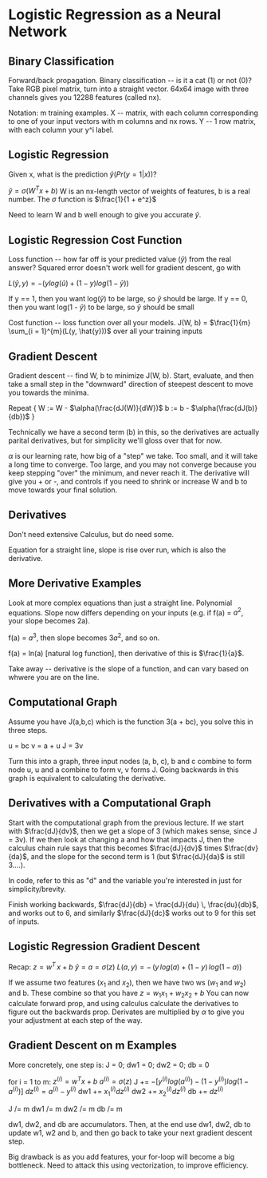 # Logistic Regression as a Neural Network

## Binary Classification
Forward/back propagation.
Binary classification -- is it a cat (1) or not (0)?
Take RGB pixel matrix, turn into a straight vector. 64x64 image with three channels gives you 12288 features (called nx).

Notation:
m training examples.
X -- matrix, with each column corresponding to one of your input vectors with m columns and nx rows. Y -- 1 row matrix, with each column your y^i label.

## Logistic Regression
Given x, what is the prediction $\hat{y}(Pr(y = 1|x))$?

$\hat{y} = \sigma(W^{T} x + b)$
W is an nx-length vector of weights of features, b is a real number.
The $\sigma$ function is $\frac{1}{1 + e^z}$

Need to learn W and b well enough to give you accurate $\hat{y}$.

## Logistic Regression Cost Function
Loss function -- how far off is your predicted value ($\hat{y}$) from the real answer? Squared error doesn't work well for gradient descent, go with

$L(\hat{y}, y) = -(y log(\hat{u}) + (1 - y) log(1 - \hat{y}))$

If y == 1, then you want log($\hat{y}$) to be large, so $\hat{y}$ should be large.
If y == 0, then you want log(1 - $\hat{y}$) to be large, so $\hat{y}$ should be small

Cost function -- loss function over all your models.
J(W, b) = $\frac{1}{m} \sum_{i = 1}^{m}(L(y, \hat{y}))$ over all your training inputs

## Gradient Descent
Gradient descent -- find W, b to minimize J(W, b). Start, evaluate, and then take a small step in the "downward" direction of steepest descent to move you towards the minima.

Repeat {
  W := W - $\alpha(\frac{dJ(W)}{dW})$
  b := b - $\alpha(\frac{dJ(b)}{db})$
}

Technically we have a second term (b) in this, so the derivatives are actually parital derivatives, but for simplicity we'll gloss over that for now.

$\alpha$ is our learning rate, how big of a "step" we take. Too small, and it will take a long time to converge. Too large, and you may not converge because you keep stepping "over" the minimum, and never reach it. The derivative will give you + or -, and controls if you need to shrink or increase W and b to move towards your final solution.

## Derivatives
Don't need extensive Calculus, but do need some.

Equation for a straight line, slope is rise over run, which is also the derivative.

## More Derivative Examples
Look at more complex equations than just a straight line. Polynomial equations. Slope now differs depending on your inputs (e.g. if f(a) = $a^{2}$, your slope becomes 2a).

f(a) = $a^{3}$, then slope becomes $3a^{2}$, and so on.

f(a) = ln(a) [natural log function], then derivative of this is $\frac{1}{a}$.

Take away -- derivative is the slope of a function, and can vary based on whwere you are on the line.

## Computational Graph
Assume you have J(a,b,c) which is the function 3(a + bc), you solve this in three steps.

u = bc
v = a + u
J = 3v

Turn this into a graph, three input nodes (a, b, c), b and c combine to form node u, u and a combine to form v, v forms J. Going backwards in this graph is equivalent to calculating the derivative.

## Derivatives with a Computational Graph
Start with the computational graph from the previous lecture. If we start with $\frac{dJ}{dv}$, then we get a slope of 3 (which makes sense, since J = 3v). If we then look at changing a and how that impacts J, then the calculus chain rule says that this becomes $\frac{dJ}{dv}$ times $\frac{dv}{da}$, and the slope for the second term is 1 (but $\frac{dJ}{da}$ is still 3....).

In code, refer to this as "d" and the variable you're interested in just for simplicity/brevity.

Finish working backwards, $\frac{dJ}{db} = \frac{dJ}{du} \, \frac{du}{db}$, and works out to 6, and similarly $\frac{dJ}{dc}$ works out to 9 for this set of inputs.

## Logistic Regression Gradient Descent
Recap:
$z = w^{T}\,x + b$
$\hat{y} = a = \sigma(z)$
$L(a, y) = -\,(y\,log(a) + (1 - y)\,log(1 - a))$

If we assume two features ($x_{1}$ and $x_{2}$), then we have two ws ($w_{1}$ and $w_{2}$) and b. These combine so that you have
$z = w_{1}x_{1} + w_{2}x_{2} + b$
You can now calculate forward prop, and using calculus calculate the derivatives to figure out the backwards prop. Derivates are multiplied by $\alpha$ to give you your adjustment at each step of the way.

## Gradient Descent on m Examples
More concretely, one step is:
J = 0; dw1 = 0; dw2 = 0; db = 0

for i = 1 to m:
    $z^{(i)} = w^{T}x + b$
    $a^{(i)} = \sigma(z)$
    J += $-[y^{(i)}log(a^{(i)}) - (1 - y^{(i)})log(1 - a^{(i)})]$
    $dz^{(i)} = a^{(i)} - y^{(i)}$
    dw1 += $x_{1}^{(i)}dz^{(i)}$
    dw2 += $x_{2}^{(i)}dz^{(i)}$
    db += $dz^{(i)}$

J /= m
dw1 /= m
dw2 /= m
db /= m

dw1, dw2, and db are accumulators. Then, at the end use dw1, dw2, db to update w1, w2 and b, and then go back to take your next gradient descent step.

Big drawback is as you add features, your for-loop will become a big bottleneck. Need to attack this using vectorization, to improve efficiency.
